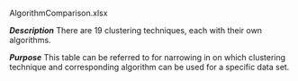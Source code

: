 AlgorithmComparison.xlsx 

***Description***
There are 19 clustering techniques, each with their own algorithms. 

***Purpose***
This table can be referred to for narrowing in on which clustering technique and corresponding algorithm can be used for a specific data set.
